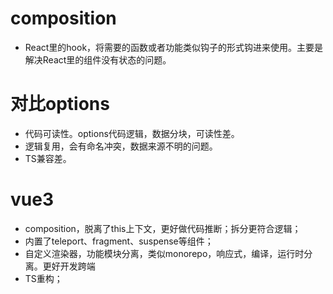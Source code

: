 # composition

- React里的hook，将需要的函数或者功能类似钩子的形式钩进来使用。主要是解决React里的组件没有状态的问题。

# 对比options
- 代码可读性。options代码逻辑，数据分块，可读性差。
- 逻辑复用，会有命名冲突，数据来源不明的问题。
- TS兼容差。

# vue3
- composition，脱离了this上下文，更好做代码推断；拆分更符合逻辑；
- 内置了teleport、fragment、suspense等组件；
- 自定义渲染器，功能模块分离，类似monorepo，响应式，编译，运行时分离。更好开发跨端
- TS重构；